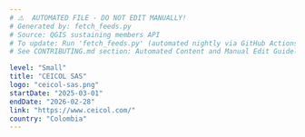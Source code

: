 ```yaml
---
# ⚠️  AUTOMATED FILE - DO NOT EDIT MANUALLY!
# Generated by: fetch_feeds.py
# Source: QGIS sustaining members API
# To update: Run 'fetch_feeds.py' (automated nightly via GitHub Actions)
# See CONTRIBUTING.md section: Automated Content and Manual Edit Guidelines

level: "Small"
title: "CEICOL SAS"
logo: "ceicol-sas.png"
startDate: "2025-03-01"
endDate: "2026-02-28"
link: "https://www.ceicol.com/"
country: "Colombia"
---
```

